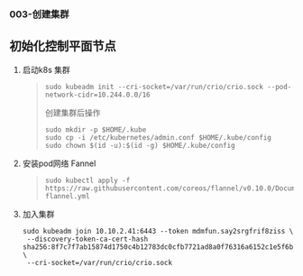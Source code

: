 ### 003-创建集群

## 初始化控制平面节点

1. 启动k8s 集群

   > ```
   > sudo kubeadm init --cri-socket=/var/run/crio/crio.sock --pod-network-cidr=10.244.0.0/16
   > ```
   >
   > 创建集群后操作
   >
   > ```
   > sudo mkdir -p $HOME/.kube
   > sudo cp -i /etc/kubernetes/admin.conf $HOME/.kube/config
   > sudo chown $(id -u):$(id -g) $HOME/.kube/config
   > ```

2. 安装pod网络 Fannel

   > ```
   > sudo kubectl apply -f https://raw.githubusercontent.com/coreos/flannel/v0.10.0/Documentation/kube-flannel.yml
   > ```
   >
   > 

3. 加入集群

   ```
   sudo kubeadm join 10.10.2.41:6443 --token mdmfun.say2srgfrif8ziss \
   	--discovery-token-ca-cert-hash sha256:8f7c7f7ab15874d1750c4b12783dc0cfb7721ad8a0f76316a6152c1e5f6b9e10 \
   	--cri-socket=/var/run/crio/crio.sock
   ```

   